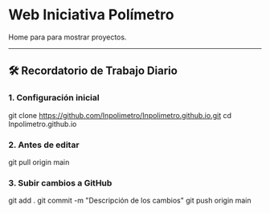 # Web Iniciativa Polímetro

Home para para mostrar proyectos.

---

## 🛠 Recordatorio de Trabajo Diario

### 1. **Configuración inicial**

git clone https://github.com/Inpolimetro/Inpolimetro.github.io.git
cd Inpolimetro.github.io

### 2. **Antes de editar**

git pull origin main

### 3. **Subir cambios a GitHub**
git add .
git commit -m "Descripción de los cambios"
git push origin main